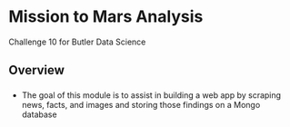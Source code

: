 # Mission to Mars Analysis
Challenge 10 for Butler Data Science

## Overview 
### 
* The goal of this module is to assist in building a web app by scraping news, facts, and images and storing those findings on a Mongo database
